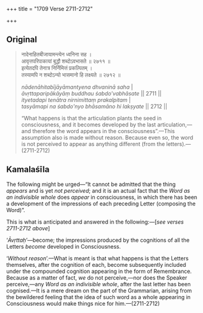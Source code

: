+++
title = "1709 Verse 2711-2712"

+++
## Original 
>
> नादेनाहितबीजायामन्त्येन ध्वनिना सह ।  
> आवृत्तपरिपाकायां बुद्धौ शब्दोऽवभासते ॥ २७११ ॥  
> इत्येतदपि तेनात्र निर्निमित्तं प्रकल्पितम् ।  
> तस्यामपि न शब्दोऽन्यो भासमानो हि लक्ष्यते ॥ २७१२ ॥ 
>
> *nādenāhitabījāyāmantyena dhvaninā saha* \|  
> *āvṛttaparipākāyāṃ buddhau śabdo'vabhāsate* \|\| 2711 \|\|  
> *ityetadapi tenātra nirnimittaṃ prakalpitam* \|  
> *tasyāmapi na śabdo'nyo bhāsamāno hi lakṣyate* \|\| 2712 \|\| 
>
> “What happens is that the articulation plants the seed in consciousness, and it becomes developed by the last articulation,—and therefore the word appears in the consciousness”.—This assumption also is made without reason. Because even so, the word is not perceived to appear as anything different (from the letters).—(2711-2712)



## Kamalaśīla

The following might be urged—“It cannot be admitted that the thing *appears* and is yet *not perceived*; and it is an actual fact that the *Word as an indivisible whole* does *appear* in consciousness, in which there has been a development of the impressions of each preceding Letter (composing the Word)”.

This is what is anticipated and answered in the following:—[*see verses 2711-2712 above*]

‘*Āvṛttaḥ*’—become; the impressions produced by the cognitions of all the Letters *become* developed in Consciousness.

‘*Without reason*’.—What is meant is that what happens is that the Letters themselves, after the cognition of each, become subsequently included under the compounded cognition appearing in the form of Remembrance. Because as a matter of fact, *we* do not perceive,—nor does the Speaker perceive,—any *Word as an indivisible whole*, after the last letter has been cognised.—It is a mere dream on the part of the Grammarian, arising from the bewildered feeling that the idea of such word as a whole appearing in Consciousness would make things nice for him.—(2711-2712)


